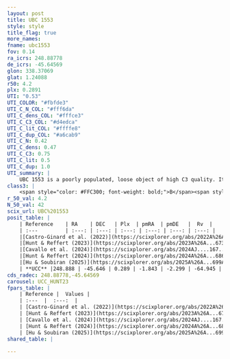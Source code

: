 ```yaml
---
layout: post
title: UBC 1553
style: style
title_flag: true
more_names: 
fname: ubc1553
fov: 0.14
ra_icrs: 248.88778
de_icrs: -45.64569
glon: 338.37069
glat: 1.24088
r50: 4.2
plx: 0.2891
UTI: "0.53"
UTI_COLOR: "#fbfde3"
UTI_C_N_COL: "#fff6da"
UTI_C_dens_COL: "#fffce3"
UTI_C_C3_COL: "#d4edca"
UTI_C_lit_COL: "#ffffe8"
UTI_C_dup_COL: "#a6cab9"
UTI_C_N: 0.42
UTI_C_dens: 0.47
UTI_C_C3: 0.75
UTI_C_lit: 0.5
UTI_C_dup: 1.0
UTI_summary: |
    UBC 1553 is a poorly populated, loose object of high C3 quality. It was recently reported but it is moderately studied in the literature.
class3: |
    <span style="color: #FFC300; font-weight: bold;">B</span><span style="color: green; font-weight: bold;">A</span>
r_50_val: 4.2
N_50_val: 42
scix_url: UBC%201553
posit_table: |
    | Reference    | RA    | DEC   | Plx  | pmRA  | pmDE   |  Rv  |
    | :---         | :---: | :---: | :---: | :---: | :---: | :---: |
    |[Castro-Ginard et al. (2022)](https://scixplorer.org/abs/2022A%26A...661A.118C) | 248.87 | -45.64 | 0.27 | -1.84 | -2.3 | -78.25 |
    |[Hunt & Reffert (2023)](https://scixplorer.org/abs/2023A%26A...673A.114H) | 248.882 | -45.646 | 0.272 | -1.85 | -2.322 | -65.899 |
    |[Cavallo et al. (2024)](https://scixplorer.org/abs/2024AJ....167...12C) | 248.882 | -45.65 | 0.273 | -- | -- | -- |
    |[Hunt & Reffert (2024)](https://scixplorer.org/abs/2024A%26A...686A..42H) | 248.882 | -45.646 | 0.272 | -1.85 | -2.322 | -65.899 |
    |[Hu & Soubiran (2025)](https://scixplorer.org/abs/2025A%26A...699A.246H) | 248.882 | -45.65 | -- | -- | -- | -- |
    | **UCC** |248.888 | -45.646 | 0.289 | -1.843 | -2.299 | -64.945 | 
cds_radec: 248.88778,-45.64569
carousel: UCC_HUNT23
fpars_table: |
    | Reference |  Values |
    | :---  |  :---:  |
    | [Castro-Ginard et al. (2022)](https://scixplorer.org/abs/2022A%26A...661A.118C) | `AV=2.325, Dist=3890, logAge=8.88` |
    | [Hunt & Reffert (2023)](https://scixplorer.org/abs/2023A%26A...673A.114H) | `AV50=3.772, diffAV50=2.239, MOD50=12.658, logAge50=8.084` |
    | [Cavallo et al. (2024)](https://scixplorer.org/abs/2024AJ....167...12C) | `AV50=3.4, dMod50=11.84, logAge50=8.77, [Fe/H]50=-0.23` |
    | [Hunt & Reffert (2024)](https://scixplorer.org/abs/2024A%26A...686A..42H) | `MassJ=1200.20` |
    | [Hu & Soubiran (2025)](https://scixplorer.org/abs/2025A%26A...699A.246H) | `MA22=-0.09, MA23f=-0.04, MA23g=0.16, MK24=-0.09, MF24=0.03` |
shared_table: |
    
---
```

